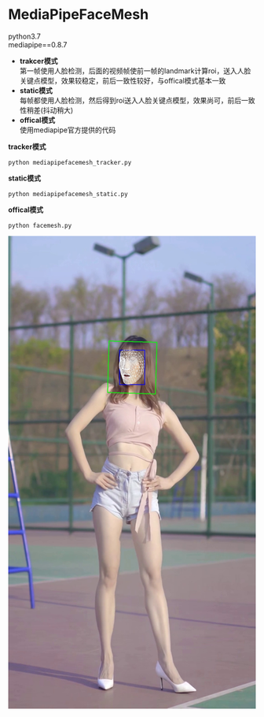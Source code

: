 # MediaPipeFaceMesh

python3.7  
mediapipe==0.8.7

* **trakcer模式**  
   第一帧使用人脸检测，后面的视频帧使前一帧的landmark计算roi，送入人脸关键点模型，效果较稳定，前后一致性较好，与offical模式基本一致
* **static模式**  
   每帧都使用人脸检测，然后得到roi送入人脸关键点模型，效果尚可，前后一致性稍差(抖动稍大)
* **offical模式**  
   使用mediapipe官方提供的代码


**tracker模式**
```
python mediapipefacemesh_tracker.py
```

**static模式**
```
python mediapipefacemesh_static.py
```

**offical模式**
```
python facemesh.py
```
<img src="https://github.com/guker/MediaPipeFaceMesh/blob/main/demo.jpg" width=540 height=960>



